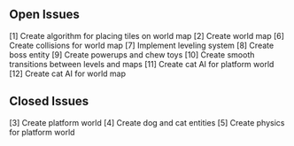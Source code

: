 ## Open Issues ##
[1] Create algorithm for placing tiles on world map
[2] Create world map
[6] Create collisions for world map
[7] Implement leveling system
[8] Create boss entity
[9] Create powerups and chew toys
[10] Create smooth transitions between levels and maps
[11] Create cat AI for platform world
[12] Create cat AI for world map

## Closed Issues ##

[3] Create platform world
[4] Create dog and cat entities
[5] Create physics for platform world